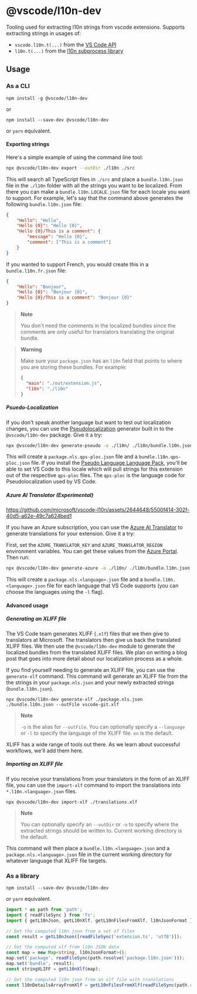 # @vscode/l10n-dev

Tooling used for extracting l10n strings from vscode extensions. Supports
extracting strings in usages of:

-   `vscode.l10n.t(...)` from the
    [VS Code API](https://code.visualstudio.com/api/references/vscode-api#l10n)
-   `l10n.t(...)` from the
    [l10n subprocess library](https://github.com/microsoft/vscode-l10n/tree/main/l10n)

## Usage

### As a CLI

```
npm install -g @vscode/l10n-dev
```

or

```
npm install --save-dev @vscode/l10n-dev
```

or `yarn` equivalent.

#### Exporting strings

Here's a simple example of using the command line tool:

```sh
npx @vscode/l10n-dev export --outDir ./l10n ./src
```

This will search all TypeScript files in `./src` and place a `bundle.l10n.json`
file in the `./l10n` folder with all the strings you want to be localized. From
there you can make a `bundle.l10n.LOCALE.json` file for each locale you want to
support. For example, let's say that the command above generates the following
`bundle.l10n.json` file:

```json
{
	"Hello": "Hello",
	"Hello {0}": "Hello {0}",
	"Hello {0}/This is a comment": {
		"message": "Hello {0}",
		"comment": ["This is a comment"]
	}
}
```

If you wanted to support French, you would create this in a
`bundle.l10n.fr.json` file:

```json
{
	"Hello": "Bonjour",
	"Hello {0}": "Bonjour {0}",
	"Hello {0}/This is a comment": "Bonjour {0}"
}
```

> **Note**
>
> You don't need the comments in the localized bundles since the comments are
> only useful for translators translating the original bundle.

> **Warning**
>
> Make sure your `package.json` has an `l10n` field that points to where you are
> storing these bundles. For example:
>
> ```json
> {
> 	"main": "./out/extension.js",
> 	"l10n": "./l10n"
> }
> ```

##### Psuedo-Localization

If you don't speak another language but want to test out localization changes,
you can use the
[Pseudolocalization](https://en.wikipedia.org/wiki/Pseudolocalization) generator
built in to the `@vscode/l10n-dev` package. Give it a try:

```sh
npx @vscode/l10n-dev generate-pseudo -o ./l10n/ ./l10n/bundle.l10n.json ./package.nls.json
```

This will create a `package.nls.qps-ploc.json` file and a
`bundle.l10n.qps-ploc.json` file. If you install the
[Pseudo Language Language Pack](https://marketplace.visualstudio.com/items?itemName=MS-CEINTL.vscode-language-pack-qps-ploc),
you'll be able to set VS Code to this locale which will pull strings for this
extension out of the respective `qps-ploc` files. The `qps-ploc` is the language
code for Pseudolocalization used by VS Code.

##### Azure AI Translator (Experimental)

https://github.com/microsoft/vscode-l10n/assets/2644648/5500f414-302f-40d5-a62e-49c7a624bed1

If you have an Azure subscription, you can use the
[Azure AI Translator](https://azure.microsoft.com/en-us/services/cognitive-services/translator-text-api/)
to generate translations for your extension. Give it a try:

First, set the `AZURE_TRANSLATOR_KEY` and `AZURE_TRANSLATOR_REGION` environment
variables. You can get these values from the
[Azure Portal](https://portal.azure.com/). Then run:

```sh
npx @vscode/l10n-dev generate-azure -o ./l10n/ ./l10n/bundle.l10n.json ./package.nls.json
```

This will create a `package.nls.<language>.json` file and a
`bundle.l10n.<language>.json` file for each language that VS Code supports (you
can choose the languages using the `-l` flag).

#### Advanced usage

##### Generating an XLIFF file

The VS Code team generates XLIFF (`.xlf`) files that we then give to translators
at Microsoft. The translators then give us back the translated XLIFF files. We
then use the `@vscode/l10n-dev` module to generate the localized bundles from
the translated XLIFF files. We plan on writing a blog post that goes into more
detail about our localization process as a whole.

If you find yourself needing to generate an XLIFF file, you can use the
`generate-xlf` command. This command will generate an XLIFF file from the the
strings in your `package.nls.json` and your newly extracted strings
(`bundle.l10n.json`).

```
npx @vscode/l10n-dev generate-xlf ./package.nls.json ./bundle.l10n.json --outFile vscode-git.xlf
```

> **Note**
>
> `-o` is the alias for `--outFile`. You can optionally specify a `--language`
> or `-l` to specify the language of the XLIFF file. `en` is the default.

XLIFF has a wide range of tools out there. As we learn about successful
workflows, we'll add them here.

##### Importing an XLIFF file

If you receive your translations from your translators in the form of an XLIFF
file, you can use the `import-xlf` command to import the translations into
`*.l10n.<language>.json` files.

```
npx @vscode/l10n-dev import-xlf ./translations.xlf
```

> **Note**
>
> You can optionally specify an `--outDir` or `-o` to specify where the
> extracted strings should be written to. Current working directory is the
> default.

This command will then place a `bundle.l10n.<language>.json` and a
`package.nls.<language>.json` file in the current working directory for whatever
language that XLIFF file targets.

### As a library

```
npm install --save-dev @vscode/l10n-dev
```

or `yarn` equivalent.

```typescript
import * as path from 'path';
import { readFileSync } from 'fs';
import { getL10nJson, getL10nXlf, getL10nFilesFromXlf, l10nJsonFormat } from '@vscode/l10n-dev';

// Get the computed l10n json from a set of files
const result = getL10nJson([readFileSync('extension.ts', 'utf8')]);

// Get the computed xlf from l10n JSON data
const map = new Map<string, l10nJsonFormat>();
map.set('package', readFileSync(path.resolve('package.l10n.json')));
map.set('bundle', result);
const stringXLIFF = getL10nXlf(map);

// Get the computed l10n json from an xlf file with translations
const l10nDetailsArrayFromXlf = getL10nFilesFromXlf(readFileSync(path.resolve('vscode.git.de.xlf')));
```
